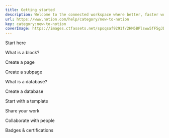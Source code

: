 ```yaml
---
title: Getting started
description: Welcome to the connected workspace where better, faster work happens. Let’s cover all the things you need to know to begin exploring Notion.
url: https://www.notion.com/help/category/new-to-notion
key: category:new-to-notion
coverImage: https://images.ctfassets.net/spoqsaf9291f/2HM5BPlsww5fF5gJDpI71B/94b7676aa48c86aa4d3fe90583812b4a/New_to_Notion_-_Chapter_Hero.png
---
```


Start here

What is a block?

Create a page

Create a subpage

What is a database?

Create a database

Start with a template

Share your work

Collaborate with people

Badges & certifications